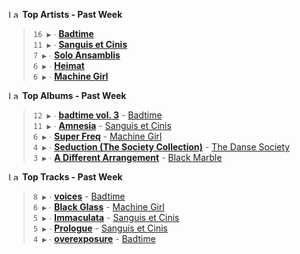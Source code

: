 <!--START_LASTFM_ARTISTS:{"period": "7day", "rows": 5}-->
<a href="https://last.fm" target="_blank"><img src="https://user-images.githubusercontent.com/17434202/215290617-e793598d-d7c9-428f-9975-156db1ba89cc.svg" alt="Last.fm Logo" width="18" height="13"/></a> **Top Artists - Past Week**

> `16 ▶️` ∙ **[Badtime](https://www.last.fm/music/Badtime)**<br/>
> `11 ▶️` ∙ **[Sanguis et Cinis](https://www.last.fm/music/Sanguis+et+Cinis)**<br/>
> `7 ▶️` ∙ **[Solo Ansamblis](https://www.last.fm/music/Solo+Ansamblis)**<br/>
> `6 ▶️` ∙ **[Heimat](https://www.last.fm/music/Heimat)**<br/>
> `6 ▶️` ∙ **[Machine Girl](https://www.last.fm/music/Machine+Girl)**<br/>
<!--END_LASTFM_ARTISTS-->

<!--START_LASTFM_ALBUMS:{"period": "7day", "rows": 5}-->
<a href="https://last.fm" target="_blank"><img src="https://user-images.githubusercontent.com/17434202/215290617-e793598d-d7c9-428f-9975-156db1ba89cc.svg" alt="Last.fm Logo" width="18" height="13"/></a> **Top Albums - Past Week**

> `12 ▶️` ∙ **[badtime vol. 3](https://www.last.fm/music/Badtime/badtime+vol.+3)** - [Badtime](https://www.last.fm/music/Badtime)<br/>
> `11 ▶️` ∙ **[Amnesia](https://www.last.fm/music/Sanguis+et+Cinis/Amnesia)** - [Sanguis et Cinis](https://www.last.fm/music/Sanguis+et+Cinis)<br/>
> `6 ▶️` ∙ **[Super Freq](https://www.last.fm/music/Machine+Girl/Super+Freq)** - [Machine Girl](https://www.last.fm/music/Machine+Girl)<br/>
> `4 ▶️` ∙ **[Seduction (The Society Collection)](https://www.last.fm/music/The+Danse+Society/Seduction+(The+Society+Collection))** - [The Danse Society](https://www.last.fm/music/The+Danse+Society)<br/>
> `3 ▶️` ∙ **[A Different Arrangement](https://www.last.fm/music/Black+Marble/A+Different+Arrangement)** - [Black Marble](https://www.last.fm/music/Black+Marble)<br/>
<!--END_LASTFM_ALBUMS-->

<!--START_LASTFM_TRACKS:{"period": "7day", "rows": 5}-->
<a href="https://last.fm" target="_blank"><img src="https://user-images.githubusercontent.com/17434202/215290617-e793598d-d7c9-428f-9975-156db1ba89cc.svg" alt="Last.fm Logo" width="18" height="13"/></a> **Top Tracks - Past Week**

> `8 ▶️` ∙ **[voices](https://www.last.fm/music/Badtime/_/voices)** - [Badtime](https://www.last.fm/music/Badtime)<br/>
> `6 ▶️` ∙ **[Black Glass](https://www.last.fm/music/Machine+Girl/_/Black+Glass)** - [Machine Girl](https://www.last.fm/music/Machine+Girl)<br/>
> `5 ▶️` ∙ **[Immaculata](https://www.last.fm/music/Sanguis+et+Cinis/_/Immaculata)** - [Sanguis et Cinis](https://www.last.fm/music/Sanguis+et+Cinis)<br/>
> `5 ▶️` ∙ **[Prologue](https://www.last.fm/music/Sanguis+et+Cinis/_/Prologue)** - [Sanguis et Cinis](https://www.last.fm/music/Sanguis+et+Cinis)<br/>
> `4 ▶️` ∙ **[overexposure](https://www.last.fm/music/Badtime/_/overexposure)** - [Badtime](https://www.last.fm/music/Badtime)<br/>
<!--END_LASTFM_TRACKS-->